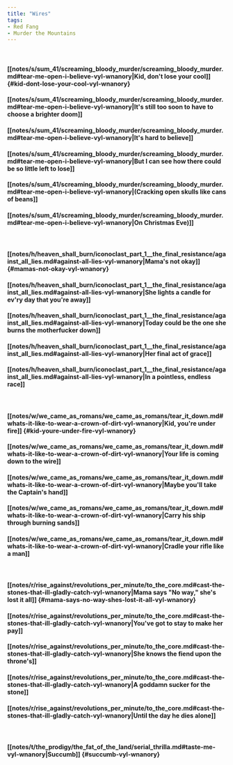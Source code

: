 ```yaml
---
title: "Wires"
tags:
- Red Fang
- Murder the Mountains
---
```

&nbsp;
#### [[notes/s/sum_41/screaming_bloody_murder/screaming_bloody_murder.md#tear-me-open-i-believe-vyl-wnanory|Kid, don't lose your cool]] {#kid-dont-lose-your-cool-vyl-wnanory}
#### [[notes/s/sum_41/screaming_bloody_murder/screaming_bloody_murder.md#tear-me-open-i-believe-vyl-wnanory|It's still too soon to have to choose a brighter doom]]
#### [[notes/s/sum_41/screaming_bloody_murder/screaming_bloody_murder.md#tear-me-open-i-believe-vyl-wnanory|It's hard to believe]]
#### [[notes/s/sum_41/screaming_bloody_murder/screaming_bloody_murder.md#tear-me-open-i-believe-vyl-wnanory|But I can see how there could be so little left to lose]]
#### [[notes/s/sum_41/screaming_bloody_murder/screaming_bloody_murder.md#tear-me-open-i-believe-vyl-wnanory|(Cracking open skulls like cans of beans]]
#### [[notes/s/sum_41/screaming_bloody_murder/screaming_bloody_murder.md#tear-me-open-i-believe-vyl-wnanory|On Christmas Eve)]]
&nbsp;
#### [[notes/h/heaven_shall_burn/iconoclast_part_1__the_final_resistance/against_all_lies.md#against-all-lies-vyl-wnanory|Mama's not okay]] {#mamas-not-okay-vyl-wnanory}
#### [[notes/h/heaven_shall_burn/iconoclast_part_1__the_final_resistance/against_all_lies.md#against-all-lies-vyl-wnanory|She lights a candle for ev'ry day that you're away]]
#### [[notes/h/heaven_shall_burn/iconoclast_part_1__the_final_resistance/against_all_lies.md#against-all-lies-vyl-wnanory|Today could be the one she burns the motherfucker down]]
#### [[notes/h/heaven_shall_burn/iconoclast_part_1__the_final_resistance/against_all_lies.md#against-all-lies-vyl-wnanory|Her final act of grace]]
#### [[notes/h/heaven_shall_burn/iconoclast_part_1__the_final_resistance/against_all_lies.md#against-all-lies-vyl-wnanory|In a pointless, endless race]]
&nbsp;
#### [[notes/w/we_came_as_romans/we_came_as_romans/tear_it_down.md#whats-it-like-to-wear-a-crown-of-dirt-vyl-wnanory|Kid, you're under fire]] {#kid-youre-under-fire-vyl-wnanory}
#### [[notes/w/we_came_as_romans/we_came_as_romans/tear_it_down.md#whats-it-like-to-wear-a-crown-of-dirt-vyl-wnanory|Your life is coming down to the wire]]
#### [[notes/w/we_came_as_romans/we_came_as_romans/tear_it_down.md#whats-it-like-to-wear-a-crown-of-dirt-vyl-wnanory|Maybe you'll take the Captain's hand]]
#### [[notes/w/we_came_as_romans/we_came_as_romans/tear_it_down.md#whats-it-like-to-wear-a-crown-of-dirt-vyl-wnanory|Carry his ship through burning sands]]
#### [[notes/w/we_came_as_romans/we_came_as_romans/tear_it_down.md#whats-it-like-to-wear-a-crown-of-dirt-vyl-wnanory|Cradle your rifle like a man]]
&nbsp;
#### [[notes/r/rise_against/revolutions_per_minute/to_the_core.md#cast-the-stones-that-ill-gladly-catch-vyl-wnanory|Mama says "No way," she's lost it all]] {#mama-says-no-way-shes-lost-it-all-vyl-wnanory}
#### [[notes/r/rise_against/revolutions_per_minute/to_the_core.md#cast-the-stones-that-ill-gladly-catch-vyl-wnanory|You've got to stay to make her pay]]
#### [[notes/r/rise_against/revolutions_per_minute/to_the_core.md#cast-the-stones-that-ill-gladly-catch-vyl-wnanory|She knows the fiend upon the throne's]]
#### [[notes/r/rise_against/revolutions_per_minute/to_the_core.md#cast-the-stones-that-ill-gladly-catch-vyl-wnanory|A goddamn sucker for the stone]]
#### [[notes/r/rise_against/revolutions_per_minute/to_the_core.md#cast-the-stones-that-ill-gladly-catch-vyl-wnanory|Until the day he dies alone]]
&nbsp;
#### [[notes/t/the_prodigy/the_fat_of_the_land/serial_thrilla.md#taste-me-vyl-wnanory|Succumb]] {#succumb-vyl-wnanory}
